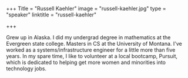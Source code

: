 +++
Title = "Russell Kaehler"
image = "russell-kaehler.jpg"
type = "speaker"
linktitle = "russell-kaehler"

+++

Grew up in Alaska. I did my undergrad degree in mathematics at the Evergreen state college. Masters in CS at the University of Montana. I've worked as a systems/infrastructure engineer for a little more than five years. In my spare time, I like to volunteer at a local bootcamp, Pursuit, which is dedicated to helping get more women and minorities into technology jobs.
